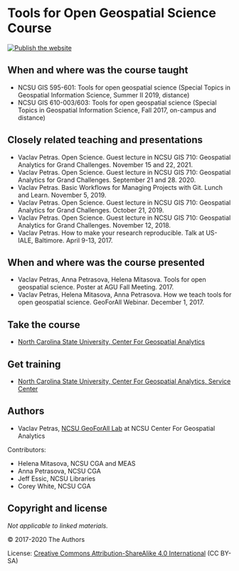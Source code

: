 # Tools for Open Geospatial Science Course

[![Publish the website](https://github.com/ncsu-geoforall-lab/open-science-course/workflows/Publish%20the%20website/badge.svg?branch=main)](https://github.com/ncsu-geoforall-lab/open-science-course/actions?query=workflow%3A%22Publish+the+website%22)

## When and where was the course taught

* NCSU GIS 595-601: Tools for open geospatial science (Special Topics in Geospatial Information Science, Summer II 2019, distance)
* NCSU GIS 610-003/603: Tools for open geospatial science (Special Topics in Geospatial Information Science, Fall 2017, on-campus and distance)

## Closely related teaching and presentations

* Vaclav Petras. Open Science. Guest lecture in NCSU GIS 710: Geospatial Analytics for Grand Challenges. November 15 and 22, 2021.
* Vaclav Petras. Open Science. Guest lecture in NCSU GIS 710: Geospatial Analytics for Grand Challenges. September 21 and 28. 2020.
* Vaclav Petras. Basic Workflows for Managing Projects with Git. Lunch and Learn. November 5, 2019.
* Vaclav Petras. Open Science. Guest lecture in NCSU GIS 710: Geospatial Analytics for Grand Challenges. October 21, 2019.
* Vaclav Petras. Open Science. Guest lecture in NCSU GIS 710: Geospatial Analytics for Grand Challenges. November 12, 2018.
* Vaclav Petras. How to make your research reproducible. Talk at US-IALE, Baltimore. April 9-13, 2017.

## When and where was the course presented

* Vaclav Petras, Anna Petrasova, Helena Mitasova. Tools for open geospatial science. Poster at AGU Fall Meeting. 2017.
* Vaclav Petras, Helena Mitasova, Anna Petrasova. How we teach tools for open geospatial science. GeoForAll Webinar. December 1, 2017.

## Take the course

* [North Carolina State University, Center For Geospatial Analytics](https://geospatial.ncsu.edu/academics/)

## Get training

* [North Carolina State University, Center For Geospatial Analytics, Service Center](https://geospatial.ncsu.edu/engage/service-center/)

## Authors

* Vaclav Petras, [NCSU GeoForAll Lab](http://geospatial.ncsu.edu/geoforall) at NCSU Center For Geospatial Analytics

Contributors:

* Helena Mitasova, NCSU CGA and MEAS
* Anna Petrasova, NCSU CGA
* Jeff Essic, NCSU Libraries
* Corey White, NCSU CGA

## Copyright and license

*Not applicable to linked materials.*

&copy; 2017-2020 The Authors

License:
[Creative Commons Attribution-ShareAlike 4.0 International](https://creativecommons.org/licenses/by-sa/4.0/) (CC BY-SA)
